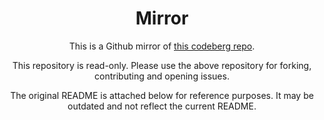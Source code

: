 <div align="center">

# Mirror

This is a Github mirror of [this codeberg repo](https://codeberg.org/Expo/fs-extra/src/branch/senpai/packages/@3xpo/events/).

This repository is read-only. Please use the above repository for forking, contributing and opening issues.

The original README is attached below for reference purposes. It may be outdated and not reflect the current README.

</div>

